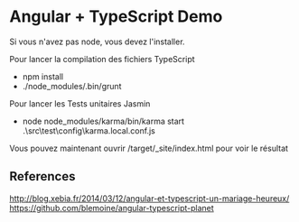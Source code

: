Angular + TypeScript Demo
=========================

Si vous n'avez pas node, vous devez l'installer.

Pour lancer la compilation des fichiers TypeScript
 * npm install
 * ./node_modules/.bin/grunt

Pour lancer les Tests unitaires Jasmin

 * node node_modules/karma/bin/karma start .\src\test\config\karma.local.conf.js

Vous pouvez maintenant ouvrir /target/_site/index.html pour voir le résultat

References
-----------

http://blog.xebia.fr/2014/03/12/angular-et-typescript-un-mariage-heureux/
https://github.com/blemoine/angular-typescript-planet